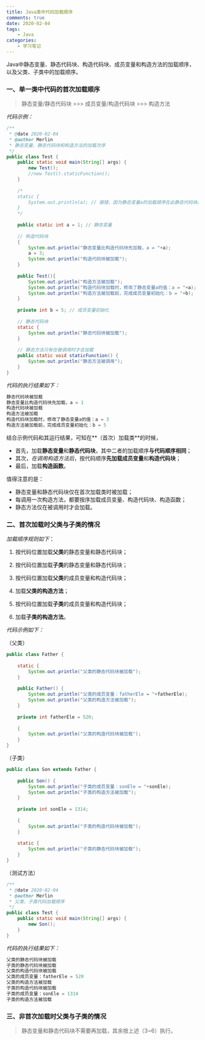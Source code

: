 ```yaml
---
title: Java类中代码加载顺序
comments: true
date: 2020-02-04
tags:
	- Java
categories:	
	- 学习笔记
---
```


Java中静态变量、静态代码块、构造代码块、成员变量和构造方法的加载顺序，以及父类、子类中的加载顺序。

<!-- more -->

### 一、单一类中代码的首次加载顺序

> 静态变量/静态代码块 >>> 成员变量/构造代码块 >>> 构造方法

*代码示例：*

```java
/**
 * @date 2020-02-04
 * @author Merlin
 * 静态变量、静态代码块和构造方法的加载次序
 */
public class Test {
	public static void main(String[] args) {
		new Test();
		//new Test().staticFunction();
	}
	
	/*
	static {
		System.out.println(a); // 报错，因为静态变量a的加载顺序在此静态代码块之后
	}
	*/
	
	public static int a = 1; // 静态变量
	
	// 构造代码块
	{
		System.out.println("静态变量比构造代码块先加载，a = "+a);
		a = 3;
		System.out.println("构造代码块被加载");
	}
	
	public Test(){
		System.out.println("构造方法被加载");
		System.out.println("构造代码块加载时，修改了静态变量a的值：a = "+a);
		System.out.println("构造方法被加载前，完成成员变量初始化：b = "+b); 
	}
	
	private int b = 5; // 成员变量初始化
	
	// 静态代码块
	static {
		System.out.println("静态代码块被加载");
	}
	
	// 静态方法只有在被调用时才会加载
	public static void staticFunction() {
		System.out.println("静态方法被调用");
	}
}
```

*代码的执行结果如下：*

```java
静态代码块被加载
静态变量比构造代码块先加载，a = 1
构造代码块被加载
构造方法被加载
构造代码块加载时，修改了静态变量a的值：a = 3
构造方法被加载前，完成成员变量初始化：b = 5
```

结合示例代码和其运行结果，可知在**（首次）加载类**的时候，

- 首先，加载**静态变量**和**静态代码块**，其中二者的加载顺序**与代码顺序相同**；
- 其次，*在调用构造方法后*，按代码顺序**先加载成员变量**和**构造代码块**；
- 最后，加载**构造函数**。



值得注意的是：

- 静态变量和静态代码块仅在首次加载类时被加载；
- 每调用一次构造方法，都要按序加载成员变量、构造代码块、构造函数；
- 静态方法仅在被调用时才会加载。



### 二、首次加载时父类与子类的情况

*加载顺序规则如下*：

1. 按代码位置加载**父类**的静态变量和静态代码块；

2. 按代码位置加载**子类**的静态变量和静态代码块；

3. 按代码位置加载**父类**的成员变量和构造代码块；

4. 加载**父类的构造方法**；

5. 按代码位置加载**子类**的成员变量和构造代码块；

6. 加载**子类的构造方法**。



*代码示例如下：*

（父类）

```java
public class Father {
	
	static {
		System.out.println("父类的静态代码块被加载");
	}
	
	public Father() {
		System.out.println("父类的成员变量：fatherEle = "+fatherEle);
		System.out.println("父类的构造方法被加载");
	}
	
	private int fatherEle = 520;
	
	{
		System.out.println("父类的构造代码块被加载");
	}
}
```

（子类）

```java
public class Son extends Father {
	
	public Son() {
		System.out.println("子类的成员变量：sonEle = "+sonEle);
		System.out.println("子类的构造方法被加载");
	}
	
	private int sonEle = 1314;
	
	{
		System.out.println("子类的构造代码块被加载");
	}
	
	static {
		System.out.println("子类的静态代码块被加载");
	}
}
```

（测试方法）

```java
/**
 * @date 2020-02-04
 * @author Merlin
 * 父类、子类代码加载顺序
 */
public class Test {
	public static void main(String[] args) {
		new Son();
	}
}
```

*代码的执行结果如下：*

```java
父类的静态代码块被加载
子类的静态代码块被加载
父类的构造代码块被加载
父类的成员变量：fatherEle = 520
父类的构造方法被加载
子类的构造代码块被加载
子类的成员变量：sonEle = 1314
子类的构造方法被加载
```



### 三、非首次加载时父类与子类的情况

> 静态变量和静态代码块不需要再加载，其余按上述（3~6）执行。